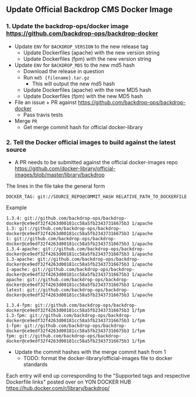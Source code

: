 
Update Official Backdrop CMS Docker Image
---

### 1. Update the backdrop-ops/docker image https://github.com/backdrop-ops/backdrop-docker

  * Update  `ENV` for `BACKDROP_VERSION` to the new release tag
    * Update Dockerfiles (apache) with the new version string
    * Update Dockerfiles (fpm) with the new version string
  * Update `ENV` for `BACKDROP_MD5` to the new md5 hash
    * Download the release in question
    * Run `md5 {filename}.tar.gz`
      * This will output the new md5 hash
    * Update Dockerfiles (apache) with the new MD5 hash
    * Update Dockerfiles (fpm) with the new MD5 hash
  * File an issue + PR against https://github.com/backdrop-ops/backdrop-docker
    * Pass travis tests
  * Merge `PR`
    * Get merge commit hash for official docker-library


### 2. Tell the Docker official images to build against the latest source

* A PR needs to be submitted against the official docker-images repo
https://github.com/docker-library/official-images/blob/master/library/backdrop

The lines in the file take the general form

```
DOCKER_TAG: git://SOURCE_REPO@COMMIT_HASH RELATIVE_PATH_TO_DOCKERFILE
```

Example

```
1.3.4: git://github.com/backdrop-ops/backdrop-docker@ce9edf32f4263d00181cc58a5fb23437316675b3 1/apache
1.3: git://github.com/backdrop-ops/backdrop-docker@ce9edf32f4263d00181cc58a5fb23437316675b3 1/apache
1: git://github.com/backdrop-ops/backdrop-docker@ce9edf32f4263d00181cc58a5fb23437316675b3 1/apache
1.3.4-apache: git://github.com/backdrop-ops/backdrop-docker@ce9edf32f4263d00181cc58a5fb23437316675b3 1/apache
1.3-apache: git://github.com/backdrop-ops/backdrop-docker@ce9edf32f4263d00181cc58a5fb23437316675b3 1/apache
1-apache: git://github.com/backdrop-ops/backdrop-docker@ce9edf32f4263d00181cc58a5fb23437316675b3 1/apache
apache: git://github.com/backdrop-ops/backdrop-docker@ce9edf32f4263d00181cc58a5fb23437316675b3 1/apache
latest: git://github.com/backdrop-ops/backdrop-docker@ce9edf32f4263d00181cc58a5fb23437316675b3 1/apache

1.3.4-fpm: git://github.com/backdrop-ops/backdrop-docker@ce9edf32f4263d00181cc58a5fb23437316675b3 1/fpm
1.3-fpm: git://github.com/backdrop-ops/backdrop-docker@ce9edf32f4263d00181cc58a5fb23437316675b3 1/fpm
1-fpm: git://github.com/backdrop-ops/backdrop-docker@ce9edf32f4263d00181cc58a5fb23437316675b3 1/fpm
fpm: git://github.com/backdrop-ops/backdrop-docker@ce9edf32f4263d00181cc58a5fb23437316675b3 1/fpm
```

* Update the commit hashes with the merge commit hash from 1
  * TODO: format the docker-library/official-images file to docker standards

Each entry will end up corresponding to the "Supported tags and respective Dockerfile links" posted over on YON DOCKER HUB
https://hub.docker.com/r/library/backdrop/
